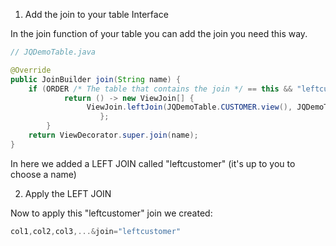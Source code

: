 1. Add the join to your table Interface

In the join function of your table you can add the join you need this way.

```java
// JQDemoTable.java

@Override
public JoinBuilder join(String name) {
	if (ORDER /* The table that contains the join */ == this && "leftcustomer".equals(name) /* The join name */) {
			return () -> new ViewJoin[] {
                 ViewJoin.leftJoin(JQDemoTable.CUSTOMER.view(), JQDemoTable.ORDER.column(JQDemoColumn.CUSTOMER_ID).eq(JQDemoTable.CUSTOMER.column(JQDemoColumn.ID))) 
                    };
		}
	return ViewDecorator.super.join(name);
}
```
In here we added a LEFT JOIN called "leftcustomer" (it's up to you to choose a name)

2. Apply the LEFT JOIN

Now to apply this "leftcustomer" join we created:

```c#
col1,col2,col3,...&join="leftcustomer"
```
